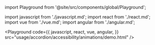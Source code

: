 import Playground from '@site/src/components/global/Playground';

import javascript from './javascript.md';
import react from './react.md';
import vue from './vue.md';
import angular from './angular.md';

<Playground
  code={{
  javascript,
    react,
    vue,
    angular,
  }}
  src="usage/accordion/accessibility/animations/demo.html"
/>
